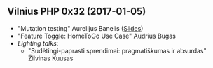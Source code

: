 ## Vilnius PHP 0x32 (2017-01-05)
* "Mutation testing" Aurelijus Banelis ([Slides](http://aurelijus.banelis.lt/prezentations/mutation-testing-2017/mutation-testing-v2.pdf))
* "Feature Toggle: HomeToGo Use Case" Audrius Bugas
* _Lighting talks_:
  * "Sudėtingi-paprasti sprendimai: pragmatiškumas ir absurdas" Žilvinas Kuusas